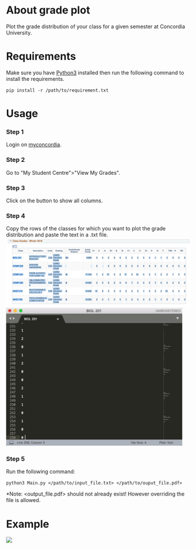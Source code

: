 About grade plot
================
Plot the grade distribution of your class for a given semester at Concordia University.

Requirements
============
Make sure you have [Python3](https://www.python.org/downloads/) installed then run the following command to install the requirements.
```
pip install -r /path/to/requirement.txt
```

Usage
=====
### Step 1
Login on [myconcordia](https://my.concordia.ca).

### Step 2
Go to "My Student Centre">"View My Grades".

### Step 3
Click on the button to show all columns.

### Step 4
Copy the rows of the classes for which you want to plot the grade distribution and paste the text in a .txt file.
<img src="images/grades_copy.png" width="640">
<img src="images/grade_paste.png" width="480">

### Step 5
Run the following command:
```
python3 Main.py </path/to/input_file.txt> </path/to/ouput_file.pdf>
```
*Note: <output_file.pdf> should not already exist! However overriding the file is allowed.

Example
=======
<img src="image/result.pdf" height="500">
